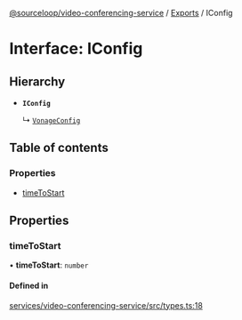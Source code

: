 [@sourceloop/video-conferencing-service](../README.md) / [Exports](../modules.md) / IConfig

# Interface: IConfig

## Hierarchy

- **`IConfig`**

  ↳ [`VonageConfig`](VonageConfig.md)

## Table of contents

### Properties

- [timeToStart](IConfig.md#timetostart)

## Properties

### timeToStart

• **timeToStart**: `number`

#### Defined in

[services/video-conferencing-service/src/types.ts:18](https://github.com/codeweb05/repo1/blob/a4cf318/services/video-conferencing-service/src/types.ts#L18)
